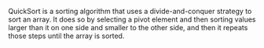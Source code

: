QuickSort is a sorting algorithm that uses a divide-and-conquer strategy to sort an array. It does so by selecting a pivot element and then sorting values larger than it on one side and smaller to the other side, and then it repeats those steps until the array is sorted. 
